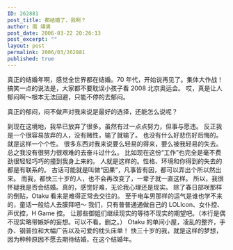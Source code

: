 ```yaml
---
ID: 262881
post_title: 都结婚了，我咧？
author: 南 靖男
post_date: 2006-03-22 20:26:13
post_excerpt: ""
layout: post
permalink: 2006/03/262881
published: true
---
```

真正的结婚年啊，感觉全世界都在结婚。70 年代，开始说再见了。集体大作战！
搞笑一点的说法是，大家都不要耽误小孩子看 2008 北京奥运会。
哎，真是让人郁闷啊～根本无法回避，只能不停的去郁闷。
<!--more-->真正的郁闷，闷不做声对我来说是最好的选择，还能怎么说呢？
到现在这境地，我早已放弃了很多。虽然有过一点点努力，但事与愿违。
反正我是一个很容易放弃的人，没有赌性，输了就输了。
也没有什么好悲伤好后悔的。就是这样一个个性。
很多东西对我来说要么轻易的得来，要么被我轻易的失去。
总之我没有很努力很艰难的去奋斗过什么。
比如现在这份“工作”也完全是毫不费劲很轻轻巧巧的撞到我身上来的。
人就是这样的。性格、环境和你得到的失去的都是有联系的。
古话可能就是叫做“因果”，凡事皆有因，都可以弄出个所以然出来。
而我，都快三十岁的人，也不会再改变了，一辈子就一直这样。
所以，我很怀疑我是否会结婚。真的，感觉好难，无论我心理还是现实。
除了春日部咲那样的倒贴，Otaku 看来是难得正常去交往的。
至于电车男那样的运气是谁也学不来的，童话一般给人去膜拜吧～
我们，只有普普通通做自己的 LOLIcon、女仆控、声优控，H Game 控。
让那些御姐们继续现实的等待不现实的期望吧。（本行是偶不现实略带嫉妒的妄想。可以不看。删之。）
Otaku 的单间小屋，凌乱的整齐，手办、钢普拉和大幅广告以及可爱的枕头床单！
快三十岁的我，就是这样的梦想，因为种种原因不愿去期待结婚，在这个结婚年。